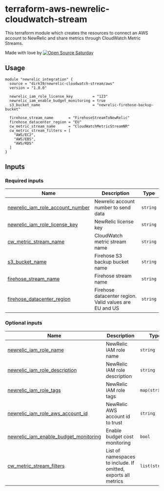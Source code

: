 # terraform-aws-newrelic-cloudwatch-stream
This terraform module which creates the resources to connect an AWS account to NewRelic and share metrics through CloudWatch Metric Streams.

Made with love by [![Open Source Saturday](https://img.shields.io/badge/%E2%9D%A4%EF%B8%8F-open%20source%20saturday-F64060.svg)](https://www.meetup.com/it-IT/Open-Source-Saturday-Milano/)

## Usage
```hcl
module "newrelic_integration" {
  source = "dirk39/newrelic-cloudwatch-stream/aws"
  version = "1.0.0"

  newrelic_iam_role_license_key         = "123"
  newrelic_iam_enable_budget_monitoring = true
  s3_bucket_name                        = "newrelic-firehose-backup-bucket"

  firehose_stream_name       = "FirehoseStreamToNewRelic"
  firehose_datacenter_region = "EU"
  cw_metric_stream_name      = "CloudWatchMetricStreamNR"
  cw_metric_stream_filters = [
    "AWS/EC2",
    "AWS/EBS",
    "AWS/RDS"
  ]
}
```

## Inputs

### Required inputs
| Name | Description | Type |
|------|-------------|------|
| <a name="newrelic_iam_role_account_number"></a> [newrelic\_iam\_role\_account\_number](#newrelic\_iam\_role\_account\_number) | Newrelic account number to send data | `string` |
| <a name="newrelic_iam_role_license_key"></a> [newrelic\_iam\_role\_license\_key](#newrelic\_iam\_role\_license\_key) | NewRelic license key | `string` |
| <a name="cw_metric_stream_name"></a> [cw\_metric\_stream\_name](#cw\_metric\_stream\_name) | CloudWatch metric stream name | `string` |
| <a name="s3_bucket_name"></a> [s3\_bucket\_name](#s3\_bucket\_name) | Firehose S3 backup bucket name | `string` |
| <a name="firehose_stream_name"></a> [firehose\_stream\_name](#firehose\_stream\_name) | Firehose stream name | `string` |
| <a name="firehose_datacenter_region"></a> [firehose\_datacenter\_region](#firehose\_datacenter\_region) | Firehose datacenter region. Valid values are EU and US | `string` |


### Optional inputs

| Name | Description | Type | Default |
|------|-------------|------|---------|
| <a name="newrelic_iam_role_name"></a> [newrelic\_iam\_role\_name](#newrelic\_iam\_role\_name) | NewRelic IAM role name | `string` | `"NewRelicMonitoringRole"` |  |
| <a name="newrelic_iam_role_description"></a> [newrelic\_iam\_role\_description](#newrelic\_iam\_role\_description) | NewRelic IAM role description | `string` | `"Role used by NewRelic infrastructure to monitor the account"` |
| <a name="newrelic_iam_role_tags"></a> [newrelic\_iam\_role\_tags](#newrelic\_iam\_role\_tags) | NewRelic IAM role tags | `map(string)` | {} |
| <a name="newrelic_iam_role_aws_account_id"></a> [newrelic\_iam\_role\_aws\_account\_id](#newrelic\_iam\_role\_aws\_account\_id) | NewRelic AWS account id to trust | `string` | 754728514883 |
| <a name="newrelic_iam_enable_budget_monitorings"></a> [newrelic\_iam\_enable\_budget\_monitoring](#newrelic\_iam\_enable\_budget\_monitoring) | Enable budget cost monitoring | `bool` | `true` |
| <a name="cw_metric_stream_filters"></a> [cw\_metric\_stream\_filters](#cw\_metric\_stream\_filters) | List of namespaces to include. If omitted, exports all metrics | `list(string)` | [] |
